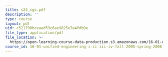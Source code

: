 ```yaml
---
title: s24_cgs.pdf
description: ''
type: course
layout: pdf
uid: c521790bceaad53c6ae9025e7a4fdb9e
file_type: application/pdf
file_location: >-
  https://open-learning-course-data-production.s3.amazonaws.com/16-01-unified-engineering-i-ii-iii-iv-fall-2005-spring-2006/c521790bceaad53c6ae9025e7a4fdb9e_s24_cgs.pdf
course_id: 16-01-unified-engineering-i-ii-iii-iv-fall-2005-spring-2006
---
```

